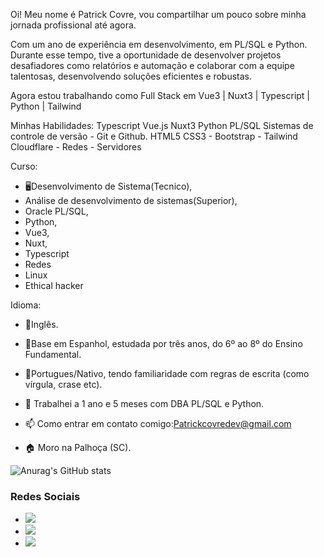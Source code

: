 Oi! Meu nome é Patrick Covre, vou compartilhar um pouco sobre minha jornada profissional até agora.

Com um ano de experiência em desenvolvimento, em PL/SQL e Python. Durante esse tempo, tive a oportunidade de desenvolver projetos desafiadores como relatórios e automação e colaborar com a equipe talentosas, desenvolvendo soluções eficientes e robustas.

Agora estou trabalhando como Full Stack em Vue3 | Nuxt3 | Typescript | Python | Tailwind 

Minhas Habilidades:
Typescript 
Vue.js 
Nuxt3
Python
PL/SQL
Sistemas de controle de versão - Git e Github.
HTML5
CSS3 - Bootstrap - Tailwind
Cloudflare - Redes - Servidores

Curso: 
- 🖥Desenvolvimento de Sistema(Tecnico),
- Análise de desenvolvimento de sistemas(Superior),
- Oracle PL/SQL,
- Python,
- Vue3,
- Nuxt,
- Typescript
- Redes
- Linux
- Ethical hacker

Idioma:

- 📖Inglês.

- 📖Base em Espanhol, estudada por três anos, do 6º ao 8º do Ensino Fundamental.

- 📖Portugues/Nativo, tendo familiaridade com regras de escrita (como vírgula, crase etc).



- 🤔 Trabalhei a 1 ano e 5 meses com DBA PL/SQL e Python.
- 📫 Como entrar em contato comigo:Patrickcovredev@gmail.com
- 🏠 Moro na Palhoça (SC).

![Anurag's GitHub stats](https://github-readme-stats.vercel.app/api?username=RodriguesCovre&show_icons=true&theme=transparent)

### Redes Sociais
  <ul>
    <li>
<a href="https://instagram.com/patrickcovrerodrigues" target="_blank"><img src="https://img.shields.io/badge/-Instagram-%23E4405F?style=for-the-badge&logo=instagram&logoColor=white" target="_blank"></a></li>
    <li>
<a href = "mailto:patrickcovrerodrigues@gmail.com"><img src="https://img.shields.io/badge/Gmail-D14836?style=for-the-badge&logo=gmail&logoColor=white" target="_blank"></a></li>
   <li><a href="https://www.linkedin.com/in/patrick-covre-908547255/" target="_blank"><img src="https://upload.wikimedia.org/wikipedia/commons/0/01/LinkedIn_Logo.svg"></a></li>
  </ul>

